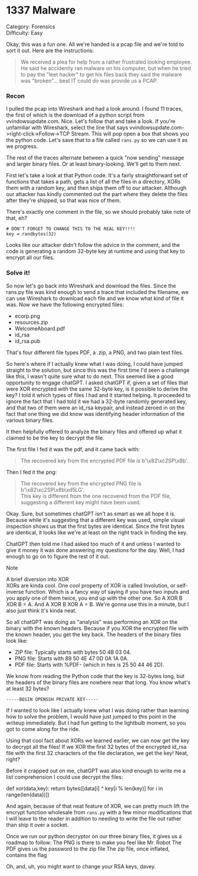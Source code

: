 # 1337 Malware
Category: Forensics<br>
Difficulty: Easy

Okay, this was a fun one. All we're handed is a pcap file and we're told to sort it out. Here are the instructions:

> We received a plea for help from a rather frustrated looking employee. He said he accidently 
ran malware on his computer, but when he tried to pay the "leet hacker" to get his files back 
they said the malware was "broken"... best IT could do was provide us a PCAP.

### Recon
I pulled the pcap into Wireshark and had a look around. I found 11 traces, the first of which is the download
of a python script from vvindowsupdate.com. Nice. Let's follow that and take a look. If you're unfamiliar with Wireshark,
select the line that says vvindowsupdate.com->right-click->Follow->TCP Stream. This will pop open a box that shows you
the python code. Let's save that to a file called `rans.py` so we can use it as we progress.

The rest of the traces alternate between a quick "now sending" message and larger binary files. Or at least 
binary-looking. We'll get to them next.

First let's take a look at that Python code. It's a fairly straightforward set of functions
that takes a path, gets a list of all the files in a directory, XORs them with a random key, and then ships them
off to our attacker. Although our attacker has kindly commented out the part where they delete the files after
they're shipped, so that was nice of them.

There's exactly one comment in the file, so we should probably take note of that, eh?

```
# DON'T FORGET TO CHANGE THIS TO THE REAL KEY!!!!
key = randbytes(32)
```
Looks like our attacker didn't follow the advice in the comment, and the code is generating a random 32-byte key at
runtime and using that key to encrypt all our files.

### Solve it!
So now let's go back into Wireshark and download the files. Since the rans.py file was kind enough to send a
trace that included the filename, we can use Wireshark to download each file and we know what kind of file it
was. Now we have the following encrypted files: 
* ecorp.png 
* resources.zip 
* WelcomeAboard.pdf 
* id_rsa
* id_rsa.pub

That's four different file types PDF, a .zip, a PNG, and two plain text files.

So here's where if I actually knew what I was doing, I could have jumped straight to the solution, but since this was
the first time I'd seen a challenge like this, I wasn't quite sure what to do next. This seemed like a good opportunity
to engage chatGPT. I asked chatGPT if, given a set of files that were XOR encrypted with the same 32-byte key, is it possible
to derive the key? I told it which types of files I had and it started helping. It proceeded to ignore the fact that I
had told it we had a 32-byte randomly generated key, and that two of them were an id_rsa keypair, and instead zeroed in
on the fact that one thing we did know was identifying header information of the various binary files.

It then helpfully offered to analyze the binary files and offered up what it claimed to be the key to decrypt the file.

The first file I fed it was the pdf, and it came back with:
> The recovered key from the encrypted PDF file is b'\x82\xc2SP\x8b'.

Then I fed it the png:
>The recovered key from the encrypted PNG file is b'\x82\xc2SP\x8b\xd5LG'.<br>
This key is different from the one recovered from the PDF file, suggesting a different key might have been used.

Okay. Sure, but sometimes chatGPT isn't as smart as we all hope it is. Because while it's suggesting that a different
key was used, simple visual inspection shows us that the first bytes are identical. Since the first bytes are identical,
it looks like we're at least on the right track in finding the key.

ChatGPT then told me I had asked too much of it and unless I wanted to give it money it was done answering my questions
for the day. Well, I had enough to go on to figure the rest of it out.

> [!NOTE]
> A brief diversion into XOR<br>
> XORs are kinda cool. One cool property of XOR is called Involution, or
self-inverse function. Which is a fancy way of saying if you have two inputs and you apply one of them twice,
you end up with the other one. So A XOR B XOR B = A. And A XOR B XOR A = B. We're gonna use this in a minute,
but I also just think it's kinda neat.

So all chatGPT was doing as "analysis" was performing an XOR on the binary with the known headers.
Because if you XOR the encrypted file with the known header, you get the key back.
The headers of the binary files look like:
* ZIP file: Typically starts with bytes 50 4B 03 04.
* PNG file: Starts with 89 50 4E 47 0D 0A 1A 0A.
* PDF file: Starts with %PDF- (which in hex is 25 50 44 46 2D).

We know from reading the Python code that the key is 32-bytes long, but the headers of the binary files are
nowhere near that long. You know what's at least 32 bytes?

`-----BEGIN OPENSSH PRIVATE KEY-----`

If I wanted to look like I actually knew what I was doing rather than learning how to solve the problem, I would have
just jumped to this point in the writeup immediately. But I had fun getting to the lightbulb moment, so you got to come
along for the ride.

Using that cool fact about XORs we learned earlier, we can now get the key to decrypt all the files! If we
XOR the first 32 bytes of the encrypted id_rsa file with the first 32 characters of the file declaration, we get the key!
Neat, right?

Before it crapped out on me, chatGPT was also kind enough to write me a list comprehension I could use decrypt
the files:

def xor(data,key):
    return bytes([data[i] ^ key[i % len(key)] for i in range(len(data))])

And again, because of that neat feature of XOR, we can pretty much lift the encrypt function wholesale from `rans.py` with a
few minor modifications that I will leave to the reader in addition to needing to write the file out rather
than ship it over a socket.

Once we run our python decryptor on our three binary files, it gives us a roadmap to follow:
The PNG is there to make you feel like Mr. Robot
The PDF gives us the password to the zip file
The zip file, once inflated, contains the flag

Oh, and, uh, you might want to change your RSA keys, davey.

